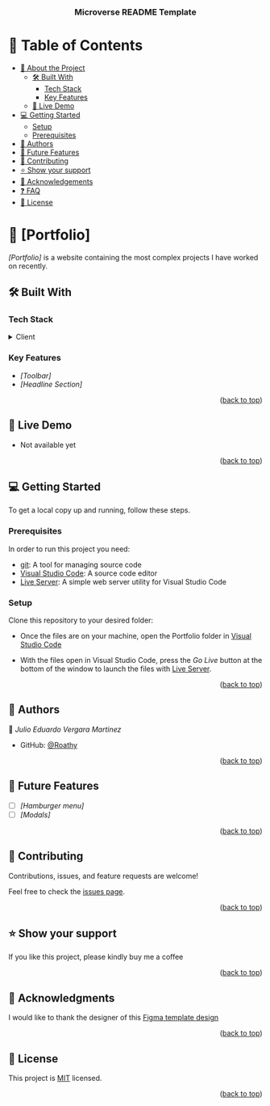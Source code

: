 <a name="readme-top"></a>
 
 <div align="center">
   <h3><b>Microverse README Template</b></h3>
 
 </div>
 
 # :green_book: Table of Contents
 
 - [:book: About the Project](#about-project)
   - [🛠 Built With](#built-with)
     - [Tech Stack](#tech-stack)
     - [Key Features](#key-features)
   - [:rocket: Live Demo](#live-demo)
 - [:computer: Getting Started](#getting-started)
   - [Setup](#setup)
   - [Prerequisites](#prerequisites)
 - [:busts_in_silhouette: Authors](#authors)
 - [:telescope: Future Features](#future-features)
 - [:handshake: Contributing](#contributing)
 - [:star:️ Show your support](#support)
 - [:pray: Acknowledgements](#acknowledgements)
 - [:question: FAQ](#faq)
 - [:memo: License](#license)
 
 # :book: [Portfolio] <a name="about-project"></a>
 
 *[Portfolio]* is a website containing the most complex projects I have worked on recently. 
 
 ## 🛠 Built With <a name="built-with"></a>
 
 ### Tech Stack <a name="tech-stack"></a>
 
 <details>
   <summary>Client</summary>
   <ul>
     <li><a href="https://reactjs.org/](https://developer.mozilla.org/en-US/docs/Web/HTML">HTML</a></li>
     <li><a href="https://developer.mozilla.org/en-US/docs/Web/CSS">CSS</a></li>
   </ul>
 </details>
 
 ### Key Features <a name="key-features"></a>
 
 - *[Toolbar]*
 - *[Headline Section]*
 
 <p align="right">(<a href="#readme-top">back to top</a>)</p>
 
 ## :rocket: Live Demo <a name="live-demo"></a>
 
 - Not available yet
 
 <p align="right">(<a href="#readme-top">back to top</a>)</p>
 
 ## :computer: Getting Started <a name="getting-started"></a>
 
 To get a local copy up and running, follow these steps.
 
 ### Prerequisites
 
 In order to run this project you need:
 
 - [git](https://git-scm.com/downloads): A tool for managing source code
 - [Visual Studio Code](https://code.visualstudio.com/): A source code editor
 - [Live Server](https://marketplace.visualstudio.com/items?itemName=ritwickdey.LiveServer): A simple web server utility for Visual Studio Code
 
 ### Setup
 
 Clone this repository to your desired folder:
 
 <!--
 Example commands:
 
 sh
   cd my-folder
   git clone git@github.com:Roathy/Portfolio.git
 
 --->
 
 - Once the files are on your machine, open the Portfolio folder in [Visual Studio Code](https://code.visualstudio.com/)
 
 - With the files open in Visual Studio Code, press the *Go Live* button at the bottom of the window to launch the files with [Live Server](https://marketplace.visualstudio.com/items?itemName=ritwickdey.LiveServer).
 
 
 <p align="right">(<a href="#readme-top">back to top</a>)</p>
 
 ## :busts_in_silhouette: Authors <a name="authors"></a>
 
 :bust_in_silhouette: *Julio Eduardo Vergara Martinez*

 - GitHub: [@Roathy](https://github.com/Roathy)
 
 <p align="right">(<a href="#readme-top">back to top</a>)</p>
 
 ## :telescope: Future Features <a name="future-features"></a>
 
 - [ ] *[Hamburger menu]*
 - [ ] *[Modals]*
 
 <p align="right">(<a href="#readme-top">back to top</a>)</p>
 
 ## :handshake: Contributing <a name="contributing"></a>
 
 Contributions, issues, and feature requests are welcome!
 
 Feel free to check the [issues page](https://github.com/Roathy/Portfolio/issues).
 
 <p align="right">(<a href="#readme-top">back to top</a>)</p>
 
 ## :star:️ Show your support <a name="support"></a>
 
 If you like this project, please kindly buy me a coffee
 
 <p align="right">(<a href="#readme-top">back to top</a>)</p>
 
 ## :pray: Acknowledgments <a name="acknowledgements"></a>
 
 I would like to thank the designer of this [Figma template design](https://www.figma.com/file/l7SqJ3ZfkAKih9sFxvWSR4/Microverse-Student-Project-1?node-id=39%3A122&t=oHTFzTZPRjFo2btV-0)
 
 <p align="right">(<a href="#readme-top">back to top</a>)</p>
 
 ## :memo: License <a name="license"></a>
 
 This project is [MIT](./LICENSE) licensed.
 
 <p align="right">(<a href="#readme-top">back to top</a>)</p>